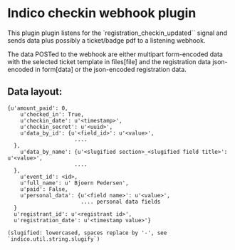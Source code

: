 Indico checkin webhook plugin
=============================

This plugin plugin listens for the `registration_checkin_updated`` signal and sends data plus possibly a 
ticket/badge pdf to a listening webhook. 

The data POSTed to the webhook are either multipart form-encoded data
with the selected ticket template in files[file] and the registration 
data json-encoded in form[data] or the json-encoded registration data.
 
Data layout:
-----------

    {u'amount_paid': 0,
	    u'checked_in': True,
	    u'checkin_date': u'<timestamp>',
	    u'checkin_secret': u'<uuid>',
	    u'data_by_id': {u'<field_id>': u'<value>',
                         ....
      },
	    u'data_by_name': {u'<slugified section>_<slugified field title>': u'<value>',
                         ....
      },
	    u'event_id': <id>,
	    u'full_name': u' Bjoern Pedersen',
	    u'paid': False,
	    u'personal_data': {u'<field name>': u'<value>',
                           .... personal data fields
      }
      u'registrant_id': u'<registrant id>',
      u'registration_date': u'<timestamp value>'}
    
    (slugified: lowercased, spaces replace by '-', see `indico.util.string.slugify`)
